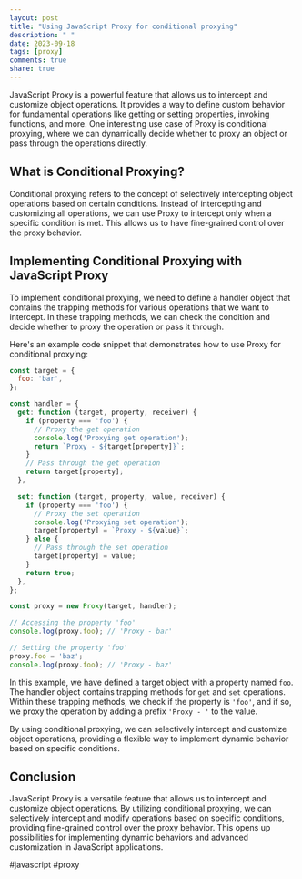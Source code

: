 ```yaml
---
layout: post
title: "Using JavaScript Proxy for conditional proxying"
description: " "
date: 2023-09-18
tags: [proxy]
comments: true
share: true
---
```


JavaScript Proxy is a powerful feature that allows us to intercept and customize object operations. It provides a way to define custom behavior for fundamental operations like getting or setting properties, invoking functions, and more. One interesting use case of Proxy is conditional proxying, where we can dynamically decide whether to proxy an object or pass through the operations directly.

## What is Conditional Proxying?

Conditional proxying refers to the concept of selectively intercepting object operations based on certain conditions. Instead of intercepting and customizing all operations, we can use Proxy to intercept only when a specific condition is met. This allows us to have fine-grained control over the proxy behavior.

## Implementing Conditional Proxying with JavaScript Proxy

To implement conditional proxying, we need to define a handler object that contains the trapping methods for various operations that we want to intercept. In these trapping methods, we can check the condition and decide whether to proxy the operation or pass it through.

Here's an example code snippet that demonstrates how to use Proxy for conditional proxying:

```javascript
const target = {
  foo: 'bar',
};

const handler = {
  get: function (target, property, receiver) {
    if (property === 'foo') {
      // Proxy the get operation
      console.log('Proxying get operation');
      return `Proxy - ${target[property]}`;
    }
    // Pass through the get operation
    return target[property];
  },

  set: function (target, property, value, receiver) {
    if (property === 'foo') {
      // Proxy the set operation
      console.log('Proxying set operation');
      target[property] = `Proxy - ${value}`;
    } else {
      // Pass through the set operation
      target[property] = value;
    }
    return true;
  },
};

const proxy = new Proxy(target, handler);

// Accessing the property 'foo'
console.log(proxy.foo); // 'Proxy - bar'

// Setting the property 'foo'
proxy.foo = 'baz';
console.log(proxy.foo); // 'Proxy - baz'
```

In this example, we have defined a target object with a property named `foo`. The handler object contains trapping methods for `get` and `set` operations. Within these trapping methods, we check if the property is `'foo'`, and if so, we proxy the operation by adding a prefix `'Proxy - '` to the value.

By using conditional proxying, we can selectively intercept and customize object operations, providing a flexible way to implement dynamic behavior based on specific conditions.

## Conclusion

JavaScript Proxy is a versatile feature that allows us to intercept and customize object operations. By utilizing conditional proxying, we can selectively intercept and modify operations based on specific conditions, providing fine-grained control over the proxy behavior. This opens up possibilities for implementing dynamic behaviors and advanced customization in JavaScript applications.

#javascript #proxy